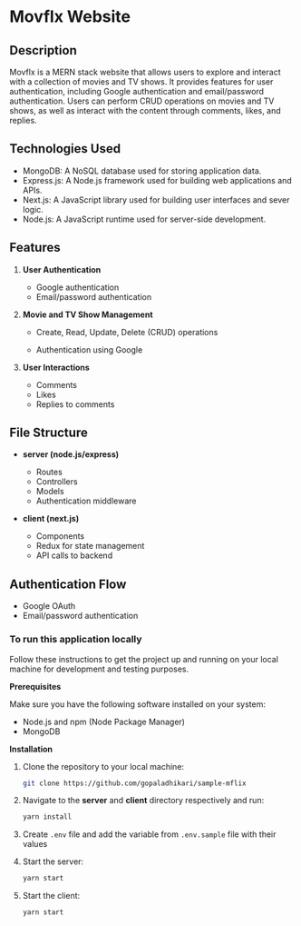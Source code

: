 # Movflx Website

## Description

Movflx is a MERN stack website that allows users to explore and interact with a collection of movies and TV shows. It provides features for user authentication, including Google authentication and email/password authentication. Users can perform CRUD operations on movies and TV shows, as well as interact with the content through comments, likes, and replies.

## Technologies Used

-  MongoDB: A NoSQL database used for storing application data.
-  Express.js: A Node.js framework used for building web applications and APIs.
-  Next.js: A JavaScript library used for building user interfaces and sever logic.
-  Node.js: A JavaScript runtime used for server-side development.

## Features

1. **User Authentication**

   -  Google authentication
   -  Email/password authentication

2. **Movie and TV Show Management**

   -  Create, Read, Update, Delete (CRUD) operations

   -  Authentication using Google

3. **User Interactions**
   -  Comments
   -  Likes
   -  Replies to comments

## File Structure

-  **server (node.js/express)**

   -  Routes
   -  Controllers
   -  Models
   -  Authentication middleware

-  **client (next.js)**
   -  Components
   -  Redux for state management
   -  API calls to backend

## Authentication Flow

-  Google OAuth
-  Email/password authentication

### To run this application locally

Follow these instructions to get the project up and running on your local machine for development and testing purposes.

**Prerequisites**

Make sure you have the following software installed on your system:

-  Node.js and npm (Node Package Manager)
-  MongoDB

**Installation**

1. Clone the repository to your local machine:

   ```bash
   git clone https://github.com/gopaladhikari/sample-mflix
   ```

2. Navigate to the **server** and **client** directory respectively and run:

   ```bash
   yarn install
   ```

3. Create `.env` file and add the variable from `.env.sample` file with their values

4. Start the server:

   ```bash
   yarn start
   ```

5. Start the client:

   ```bash
   yarn start
   ```
